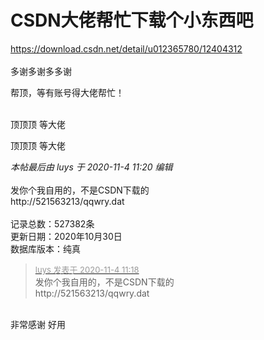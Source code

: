 # CSDN大佬帮忙下载个小东西吧


https://download.csdn.net/detail/u012365780/12404312<br />
<br />
多谢多谢多多谢

帮顶，等有账号得大佬帮忙！<br />
<br />
<img src="static/image/smiley/default/lol.gif" smilieid="12" border="0" alt="" /><img src="static/image/smiley/default/lol.gif" smilieid="12" border="0" alt="" /><img src="static/image/smiley/default/lol.gif" smilieid="12" border="0" alt="" />

顶顶顶 等大佬

顶顶顶 等大佬

<i class="pstatus"> 本帖最后由 luys 于 2020-11-4 11:20 编辑 </i><br />
<br />
发你个我自用的，不是CSDN下载的<br />
http://521563213/qqwry.dat<br />
<br />
记录总数：527382条<br />
更新日期：2020年10月30日<br />
数据库版本：纯真<br />


<div class="quote"><blockquote><font size="2"><a href="https://www.hostloc.com/forum.php?mod=redirect&amp;goto=findpost&amp;pid=9400447&amp;ptid=762193" target="_blank"><font color="#999999">luys 发表于 2020-11-4 11:18</font></a></font><br />
发你个我自用的，不是CSDN下载的<br />
http://521563213/qqwry.dat</blockquote></div><br />
非常感谢 好用
